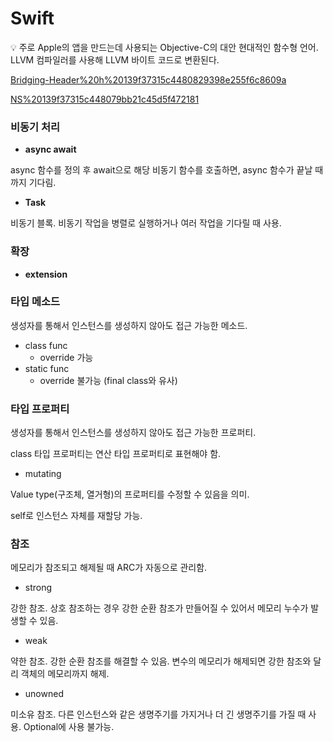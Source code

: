 # Swift

<aside>
💡 주로 Apple의 앱을 만드는데 사용되는 Objective-C의 대안 현대적인 함수형 언어.
LLVM 컴파일러를 사용해 LLVM 바이트 코드로 변환된다.

</aside>

[Bridging-Header%20h%20139f37315c4480829398e255f6c8609a](Bridging-Header%20h%20139f37315c4480829398e255f6c8609a)

[NS%20139f37315c448079bb21c45d5f472181](NS%20139f37315c448079bb21c45d5f472181)

### 비동기 처리

- **async await**

async 함수를 정의 후 await으로 해당 비동기 함수를 호출하면, async 함수가 끝날 때까지 기다림.

- **Task**

비동기 블록. 비동기 작업을 병렬로 실행하거나 여러 작업을 기다릴 때 사용.

### 확장

- **extension**

### 타입 메소드

생성자를 통해서 인스턴스를 생성하지 않아도 접근 가능한 메소드.

- class func
    - override 가능
- static func
    - override 불가능 (final class와 유사)

### 타입 프로퍼티

생성자를 통해서 인스턴스를 생성하지 않아도 접근 가능한 프로퍼티.

class 타입 프로퍼티는 연산 타입 프로퍼티로 표현해야 함.

- mutating

Value type(구조체, 열거형)의 프로퍼티를 수정할 수 있음을 의미.

self로 인스턴스 자체를 재할당 가능.

### 참조

메모리가 참조되고 해제될 때 ARC가 자동으로 관리함.

- strong

강한 참조.  상호 참조하는 경우 강한 순환 참조가 만들어질 수 있어서 메모리 누수가 발생할 수 있음.

- weak

약한 참조. 강한 순환 참조를 해결할 수 있음. 변수의 메모리가 해제되면 강한 참조와 달리 객체의 메모리까지 해제.

- unowned

미소유  참조. 다른 인스턴스와 같은 생명주기를 가지거나 더 긴 생명주기를 가질 때 사용. Optional에 사용 불가능.